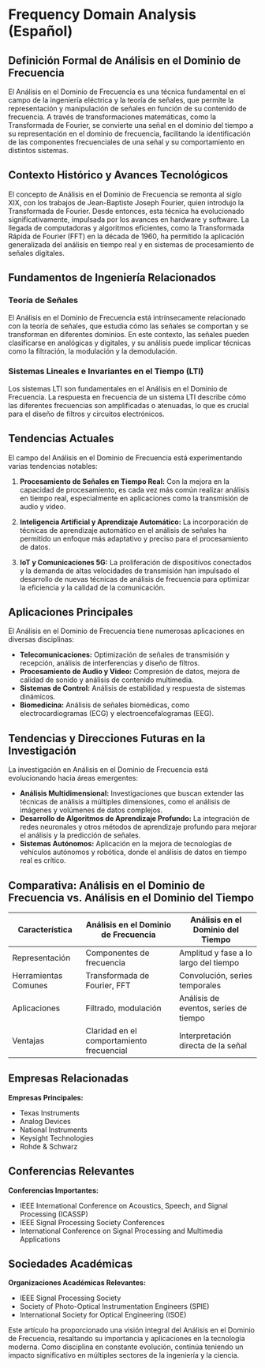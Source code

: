 # Frequency Domain Analysis (Español)

## Definición Formal de Análisis en el Dominio de Frecuencia

El Análisis en el Dominio de Frecuencia es una técnica fundamental en el campo de la ingeniería eléctrica y la teoría de señales, que permite la representación y manipulación de señales en función de su contenido de frecuencia. A través de transformaciones matemáticas, como la Transformada de Fourier, se convierte una señal en el dominio del tiempo a su representación en el dominio de frecuencia, facilitando la identificación de las componentes frecuenciales de una señal y su comportamiento en distintos sistemas.

## Contexto Histórico y Avances Tecnológicos

El concepto de Análisis en el Dominio de Frecuencia se remonta al siglo XIX, con los trabajos de Jean-Baptiste Joseph Fourier, quien introdujo la Transformada de Fourier. Desde entonces, esta técnica ha evolucionado significativamente, impulsada por los avances en hardware y software. La llegada de computadoras y algoritmos eficientes, como la Transformada Rápida de Fourier (FFT) en la década de 1960, ha permitido la aplicación generalizada del análisis en tiempo real y en sistemas de procesamiento de señales digitales.

## Fundamentos de Ingeniería Relacionados

### Teoría de Señales

El Análisis en el Dominio de Frecuencia está intrínsecamente relacionado con la teoría de señales, que estudia cómo las señales se comportan y se transforman en diferentes dominios. En este contexto, las señales pueden clasificarse en analógicas y digitales, y su análisis puede implicar técnicas como la filtración, la modulación y la demodulación.

### Sistemas Lineales e Invariantes en el Tiempo (LTI)

Los sistemas LTI son fundamentales en el Análisis en el Dominio de Frecuencia. La respuesta en frecuencia de un sistema LTI describe cómo las diferentes frecuencias son amplificadas o atenuadas, lo que es crucial para el diseño de filtros y circuitos electrónicos.

## Tendencias Actuales

El campo del Análisis en el Dominio de Frecuencia está experimentando varias tendencias notables:

1. **Procesamiento de Señales en Tiempo Real:** Con la mejora en la capacidad de procesamiento, es cada vez más común realizar análisis en tiempo real, especialmente en aplicaciones como la transmisión de audio y video.
  
2. **Inteligencia Artificial y Aprendizaje Automático:** La incorporación de técnicas de aprendizaje automático en el análisis de señales ha permitido un enfoque más adaptativo y preciso para el procesamiento de datos.

3. **IoT y Comunicaciones 5G:** La proliferación de dispositivos conectados y la demanda de altas velocidades de transmisión han impulsado el desarrollo de nuevas técnicas de análisis de frecuencia para optimizar la eficiencia y la calidad de la comunicación.

## Aplicaciones Principales

El Análisis en el Dominio de Frecuencia tiene numerosas aplicaciones en diversas disciplinas:

- **Telecomunicaciones:** Optimización de señales de transmisión y recepción, análisis de interferencias y diseño de filtros.
- **Procesamiento de Audio y Video:** Compresión de datos, mejora de calidad de sonido y análisis de contenido multimedia.
- **Sistemas de Control:** Análisis de estabilidad y respuesta de sistemas dinámicos.
- **Biomedicina:** Análisis de señales biomédicas, como electrocardiogramas (ECG) y electroencefalogramas (EEG).

## Tendencias y Direcciones Futuras en la Investigación

La investigación en Análisis en el Dominio de Frecuencia está evolucionando hacia áreas emergentes:

- **Análisis Multidimensional:** Investigaciones que buscan extender las técnicas de análisis a múltiples dimensiones, como el análisis de imágenes y volúmenes de datos complejos.
- **Desarrollo de Algoritmos de Aprendizaje Profundo:** La integración de redes neuronales y otros métodos de aprendizaje profundo para mejorar el análisis y la predicción de señales.
- **Sistemas Autónomos:** Aplicación en la mejora de tecnologías de vehículos autónomos y robótica, donde el análisis de datos en tiempo real es crítico.

## Comparativa: Análisis en el Dominio de Frecuencia vs. Análisis en el Dominio del Tiempo

| Característica                  | Análisis en el Dominio de Frecuencia | Análisis en el Dominio del Tiempo |
|----------------------------------|--------------------------------------|-----------------------------------|
| Representación                   | Componentes de frecuencia            | Amplitud y fase a lo largo del tiempo |
| Herramientas Comunes             | Transformada de Fourier, FFT        | Convolución, series temporales     |
| Aplicaciones                     | Filtrado, modulación                 | Análisis de eventos, series de tiempo |
| Ventajas                         | Claridad en el comportamiento frecuencial | Interpretación directa de la señal  |

## Empresas Relacionadas

**Empresas Principales:**
- Texas Instruments
- Analog Devices
- National Instruments
- Keysight Technologies
- Rohde & Schwarz

## Conferencias Relevantes

**Conferencias Importantes:**
- IEEE International Conference on Acoustics, Speech, and Signal Processing (ICASSP)
- IEEE Signal Processing Society Conferences
- International Conference on Signal Processing and Multimedia Applications

## Sociedades Académicas

**Organizaciones Académicas Relevantes:**
- IEEE Signal Processing Society
- Society of Photo-Optical Instrumentation Engineers (SPIE)
- International Society for Optical Engineering (ISOE)

Este artículo ha proporcionado una visión integral del Análisis en el Dominio de Frecuencia, resaltando su importancia y aplicaciones en la tecnología moderna. Como disciplina en constante evolución, continúa teniendo un impacto significativo en múltiples sectores de la ingeniería y la ciencia.